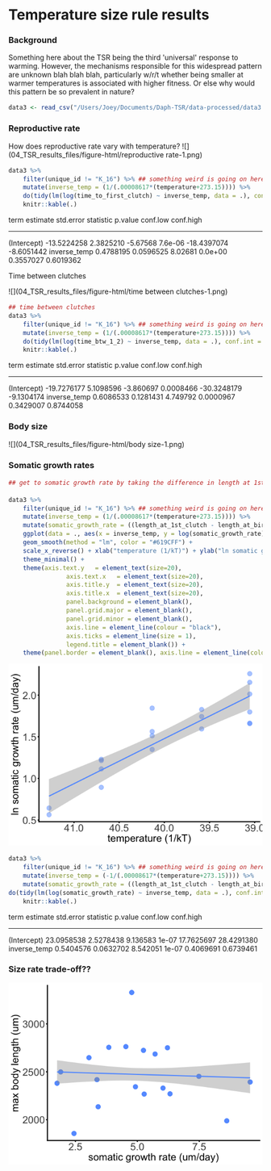 # Temperature size rule results







### Background

Something here about the TSR being the third 'universal' response to warming. However, the mechanisms responsible for this widespread pattern are unknown blah blah blah, particularly w/r/t whether being smaller at warmer temperatures is associated with higher fitness. Or else why would this pattern be so prevalent in nature?



```r
data3 <- read_csv("/Users/Joey/Documents/Daph-TSR/data-processed/data3.csv")
```


### Reproductive rate
How does reproductive rate vary with temperature?
![](04_TSR_results_files/figure-html/reproductive rate-1.png)<!-- -->


```r
data3 %>% 
	filter(unique_id != "K_16") %>% ## something weird is going on here!
	mutate(inverse_temp = (1/(.00008617*(temperature+273.15)))) %>%
	do(tidy(lm(log(time_to_first_clutch) ~ inverse_temp, data = .), conf.int = TRUE)) %>%
	knitr::kable(.)
```



term               estimate   std.error   statistic   p.value      conf.low    conf.high
-------------  ------------  ----------  ----------  --------  ------------  -----------
(Intercept)     -13.5224258   2.3825210    -5.67568   7.6e-06   -18.4397074   -8.6051442
inverse_temp      0.4788195   0.0596525     8.02681   0.0e+00     0.3557027    0.6019362


Time between clutches

![](04_TSR_results_files/figure-html/time between clutches-1.png)<!-- -->


```r
## time between clutches
data3 %>% 
	filter(unique_id != "K_16") %>% ## something weird is going on here!
	mutate(inverse_temp = (1/(.00008617*(temperature+273.15)))) %>%
	do(tidy(lm(log(time_btw_1_2) ~ inverse_temp, data = .), conf.int = TRUE)) %>%
	knitr::kable(.)
```



term               estimate   std.error   statistic     p.value      conf.low    conf.high
-------------  ------------  ----------  ----------  ----------  ------------  -----------
(Intercept)     -19.7276177   5.1098596   -3.860697   0.0008466   -30.3248179   -9.1304174
inverse_temp      0.6086533   0.1281431    4.749792   0.0000967     0.3429007    0.8744058

### Body size

![](04_TSR_results_files/figure-html/body size-1.png)<!-- -->

### Somatic growth rates


```r
## get to somatic growth rate by taking the difference in length at 1st clutch and length at birth, divided by the days to first clutch

data3 %>% 
	filter(unique_id != "K_16") %>% ## something weird is going on here!
	mutate(inverse_temp = (1/(.00008617*(temperature+273.15)))) %>%
	mutate(somatic_growth_rate = ((length_at_1st_clutch - length_at_birth_um)/time_to_first_clutch)) %>%
	ggplot(data = ., aes(x = inverse_temp, y = log(somatic_growth_rate), label = id)) + geom_point(size = 4, color = "#619CFF", alpha = 0.5) +
	geom_smooth(method = "lm", color = "#619CFF") +
	scale_x_reverse() + xlab("temperature (1/kT)") + ylab("ln somatic growth rate (um/day)") +
	theme_minimal() + 
	theme(axis.text.y   = element_text(size=20),
				axis.text.x   = element_text(size=20),
				axis.title.y  = element_text(size=20),
				axis.title.x  = element_text(size=20),
				panel.background = element_blank(),
				panel.grid.major = element_blank(), 
				panel.grid.minor = element_blank(),
				axis.line = element_line(colour = "black"),
				axis.ticks = element_line(size = 1),
				legend.title = element_blank()) +
	theme(panel.border = element_blank(), axis.line = element_line(colour="black", size=1, lineend="square"))
```

![](04_TSR_results_files/figure-html/unnamed-chunk-5-1.png)<!-- -->


```r
data3 %>% 
	filter(unique_id != "K_16") %>% ## something weird is going on here!
	mutate(inverse_temp = (-1/(.00008617*(temperature+273.15)))) %>%
	mutate(somatic_growth_rate = ((length_at_1st_clutch - length_at_birth_um)/time_to_first_clutch)) %>%
do(tidy(lm(log(somatic_growth_rate) ~ inverse_temp, data = .), conf.int = TRUE)) %>%
	knitr::kable(.)
```



term              estimate   std.error   statistic   p.value     conf.low    conf.high
-------------  -----------  ----------  ----------  --------  -----------  -----------
(Intercept)     23.0958538   2.5278438    9.136583     1e-07   17.7625697   28.4291380
inverse_temp     0.5404576   0.0632702    8.542051     1e-07    0.4069691    0.6739461

### Size rate trade-off??

![](04_TSR_results_files/figure-html/unnamed-chunk-7-1.png)<!-- -->
